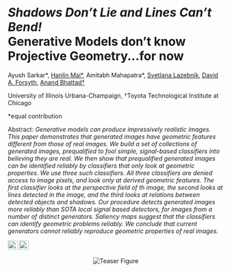 # *Shadows Don’t Lie and Lines Can’t Bend!* <br> Generative Models don’t know Projective Geometry...for now

Ayush Sarkar*,
[Hanlin Mai*](https://hanlinmai.web.illinois.edu),
Amitabh Mahapatra*,
[Svetlana Lazebnik](https://slazebni.cs.illinois.edu/),
[David A. Forsyth](http://luthuli.cs.uiuc.edu/~daf/),
[Anand Bhattad&dagger;](https://anandbhattad.github.io/)

University of Illinois Urbana-Champaign, &dagger;Toyota Technological Institute at Chicago

*equal contribution

Abstract: *Generative models can produce impressively realistic images. This paper demonstrates that generated images have geometric features different from those of real images.  We  build a set of collections of generated images, prequalified to fool simple, signal-based classifiers into believing they are real.  We then show that prequalified generated images can be identified reliably by classifiers that only look at geometric properties.  We use three such classifiers.  All three classifiers are denied access to image pixels, and look only at derived geometric features. The first classifier looks at the perspective field of th image, the second looks at lines detected in the image, and the third looks at relations between detected objects and shadows.  Our procedure detects generated images more reliably than SOTA local signal based detectors, for images from a number of distinct generators. Saliency maps suggest that the classifiers can identify geometric problems reliably. We conclude that current generators cannot reliably reproduce geometric properties of real images.*

<a href="https://arxiv.org/abs/2311.17138"><img src="https://img.shields.io/badge/arXiv-2311.17138-b31b1b.svg" height=22.5></a>
<a href="https://projective-geometry.github.io/"><img src="https://img.shields.io/website?down_color=lightgrey&down_message=offline&label=Project%20Page&up_color=lightgreen&up_message=online&url=https%3A%2F%2Fprojective-geometry.github.io" height=22.5></a>

<p align="center">
<img max-height="200px" alt="Teaser Figure" src="./assets/teaser.png">
</p>